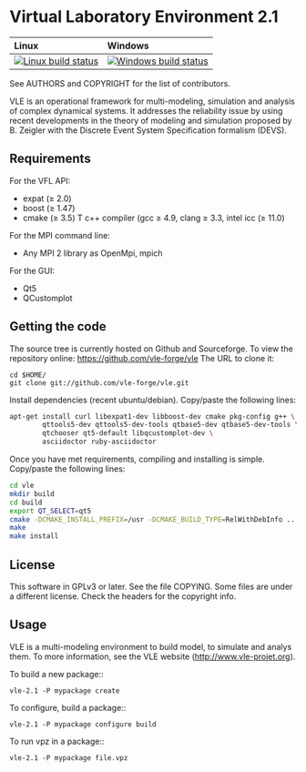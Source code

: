 Virtual Laboratory Environment 2.1
==================================

| Linux | Windows |
| :---- | :---- |
[ ![Linux build status][1]][2] | [![Windows build status][3]][4] |

[1]: https://travis-ci.org/vle-forge/vle.svg?branch=master2.1
[2]: https://travis-ci.org/vle-forge/vle?branch=master2.1
[3]: https://ci.appveyor.com/api/projects/status/github/vle-forge/vle?branch=master2.1&svg=true
[4]: https://ci.appveyor.com/project/quesnel/vle?branch=master2.1

See AUTHORS and COPYRIGHT for the list of contributors.

VLE is an operational framework for multi-modeling, simulation and
analysis of complex dynamical systems. It addresses the reliability
issue by using recent developments in the theory of modeling and
simulation proposed by B. Zeigler with the Discrete Event System
Specification formalism (DEVS).

## Requirements

For the VFL API:

* expat (≥ 2.0)
* boost (≥ 1.47)
* cmake (≥ 3.5)
T c++ compiler (gcc ≥ 4.9, clang ≥ 3.3, intel icc (≥ 11.0)

For the MPI command line:

* Any MPI 2 library as OpenMpi, mpich

For the GUI:

* Qt5
* QCustomplot

## Getting the code

The source tree is currently hosted on Github and Sourceforge. To view
the repository online: https://github.com/vle-forge/vle The URL to
clone it:

```
cd $HOME/
git clone git://github.com/vle-forge/vle.git
```

Install dependencies (recent ubuntu/debian). Copy/paste the following lines:

```bash
apt-get install curl libexpat1-dev libboost-dev cmake pkg-config g++ \
        qttools5-dev qttools5-dev-tools qtbase5-dev qtbase5-dev-tools \
        qtchooser qt5-default libqcustomplot-dev \
        asciidoctor ruby-asciidoctor
```

Once you have met requirements, compiling and installing is simple. Copy/paste
the following lines:

```bash
cd vle
mkdir build
cd build
export QT_SELECT=qt5
cmake -DCMAKE_INSTALL_PREFIX=/usr -DCMAKE_BUILD_TYPE=RelWithDebInfo ..
make
make install
```

## License

This software in GPLv3 or later. See the file COPYING. Some files are
under a different license. Check the headers for the copyright info.

## Usage

VLE is a multi-modeling environment to build model, to simulate and
analys them.  To more information, see the VLE website
(http://www.vle-projet.org).

To build a new package::

    vle-2.1 -P mypackage create

To configure, build a package::

    vle-2.1 -P mypackage configure build

To run vpz in a package::

    vle-2.1 -P mypackage file.vpz
